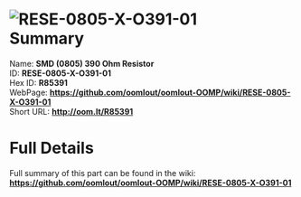 
![RESE-0805-X-O391-01](https://github.com/oomlout/oomlout-OOMP/blob/master/parts/RESE-0805-X-O391-01/RESE-0805-X-O391-01_420.jpg)   
Summary
=================
  
Name: __SMD (0805) 390 Ohm Resistor__    
ID: __RESE-0805-X-O391-01__   
Hex ID: __R85391__   
WebPage: __https://github.com/oomlout/oomlout-OOMP/wiki/RESE-0805-X-O391-01__   
Short URL: __http://oom.lt/R85391__   

Full Details
==========================
Full summary of this part can be found in the wiki:   
__https://github.com/oomlout/oomlout-OOMP/wiki/RESE-0805-X-O391-01__    


